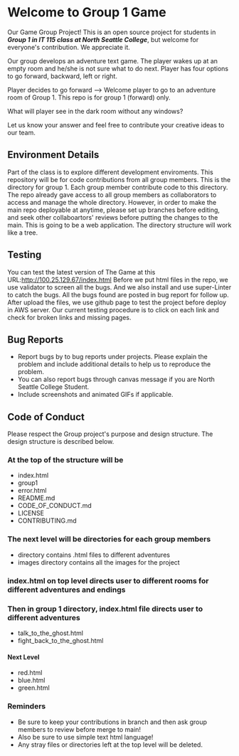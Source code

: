 # Welcome to Group 1 Game
Our Game Group Project! This is an open source project for students in ***Group 1 in IT 115 class at North Seattle College***,
but welcome for everyone's contribution. We appreciate it.

Our group develops an adventure text game. The player wakes up at an empty room and he/she is not sure what to do next.
Player has four options to go forward, backward, left or right.

Player decides to go forward --> Welcome player to go to an adventure room of Group 1. This repo is for group 1 (forward) only.

What will player see in the dark room without any windows?

Let us know your answer and feel free to contribute your creative ideas to our team.

## Environment Details
Part of the class is to explore different development enviroments. This repository will be for code contributions from all group members.
This is the directory for group 1. Each group member contribute code to this directory.
The repo already gave access to all group members as collaborators to access and manage the whole directory.
However, in order to make the main repo deployable at anytime, please set up branches before editing, and seek other collaboartors' reviews before putting the
changes to the main.
This is going to be a web application. The directory structure will work like a tree.

## Testing
You can test the latest version of The Game at this URL:http://100.25.129.67/index.html
Before we put html files in the repo, we use validator to screen all the bugs.
And we also install and use super-Linter to catch the bugs. All the bugs found are posted in bug report for follow up.
After upload the files, we use github page to test the project before deploy in AWS server.
Our current testing procedure is to click on each link and check for broken links and missing pages.

## Bug Reports

* Report bugs by to bug reports under projects. Please explain the problem and include additional details to help us to reproduce the problem.
* You can also report bugs through canvas message if you are North Seattle College Student.
* Include screenshots and animated GIFs if applicable.


## Code of Conduct

Please respect the Group project's purpose and design structure. The design structure is described below.

### At the top of the structure will be

* index.html
* group1
* error.html
* README.md
* CODE_OF_CONDUCT.md
* LICENSE
* CONTRIBUTING.md

### The next level will be directories for each group members

* directory contains .html files to different adventures
* images directory contains all the images for the project

### index.html on top level directs user to different rooms for different adventures and endings

### Then in group 1 directory, index.html file directs user to different adventures

* talk_to_the_ghost.html
* fight_back_to_the_ghost.html

#### Next Level

* red.html
* blue.html
* green.html

### Reminders

* Be sure to keep your contributions in branch and then ask group members to review before merge to main!
* Also be sure to use simple text html language!
* Any stray files or directories left at the top level will be deleted.
